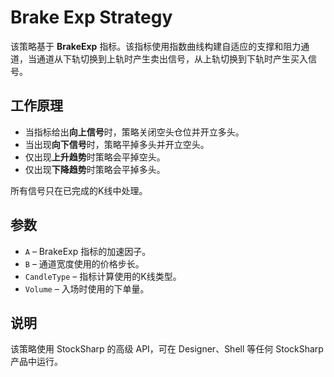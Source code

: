 # Brake Exp Strategy

该策略基于 **BrakeExp** 指标。该指标使用指数曲线构建自适应的支撑和阻力通道，当通道从下轨切换到上轨时产生卖出信号，从上轨切换到下轨时产生买入信号。

## 工作原理

- 当指标给出**向上信号**时，策略关闭空头仓位并开立多头。
- 当出现**向下信号**时，策略平掉多头并开立空头。
- 仅出现**上升趋势**时策略会平掉空头。
- 仅出现**下降趋势**时策略会平掉多头。

所有信号只在已完成的K线中处理。

## 参数

- `A` – BrakeExp 指标的加速因子。
- `B` – 通道宽度使用的价格步长。
- `CandleType` – 指标计算使用的K线类型。
- `Volume` – 入场时使用的下单量。

## 说明

该策略使用 StockSharp 的高级 API，可在 Designer、Shell 等任何 StockSharp 产品中运行。
